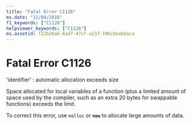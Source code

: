 ```yaml
---
title: "Fatal Error C1126"
ms.date: "11/04/2016"
f1_keywords: ["C1126"]
helpviewer_keywords: ["C1126"]
ms.assetid: f22b26a6-8ad7-47cf-a237-196c8ea60aca
---
```

# Fatal Error C1126

'identifier' : automatic allocation exceeds size

Space allocated for local variables of a function (plus a limited amount of space used by the compiler, such as an extra 20 bytes for swappable functions) exceeds the limit.

To correct this error, use `malloc` or **`new`** to allocate large amounts of data.

